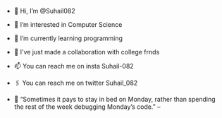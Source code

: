 - 👋 Hi, I’m @Suhail082
- 👀 I’m interested in Computer Science 
- 🌱 I’m currently learning programming 
- 💞️ I've just made a collaboration with college frnds
- 📫 You can reach me on insta Suhail-082
- 🖇️ You can reach me on twitter Suhail_082


- 🖤 “Sometimes it pays to stay in bed on Monday, rather than spending the rest of the week debugging Monday’s code.” – 





